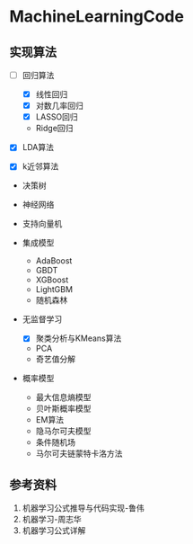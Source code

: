 # MachineLearningCode
## 实现算法
- [ ] 回归算法
    - [x] 线性回归 
    - [x] 对数几率回归
    - [x] LASSO回归
    - Ridge回归

- [x] LDA算法
- [x] k近邻算法
- 决策树
- 神经网络
- 支持向量机
- 集成模型
  - AdaBoost
  - GBDT
  - XGBoost
  - LightGBM
  - 随机森林

- 无监督学习
  - [x] 聚类分析与KMeans算法
  - PCA
  - 奇艺值分解

- 概率模型
  - 最大信息熵模型
  - 贝叶斯概率模型
  - EM算法
  - 隐马尔可夫模型
  - 条件随机场
  - 马尔可夫链蒙特卡洛方法


## 参考资料
1. 机器学习公式推导与代码实现-鲁伟
2. 机器学习-周志华
3. 机器学习公式详解